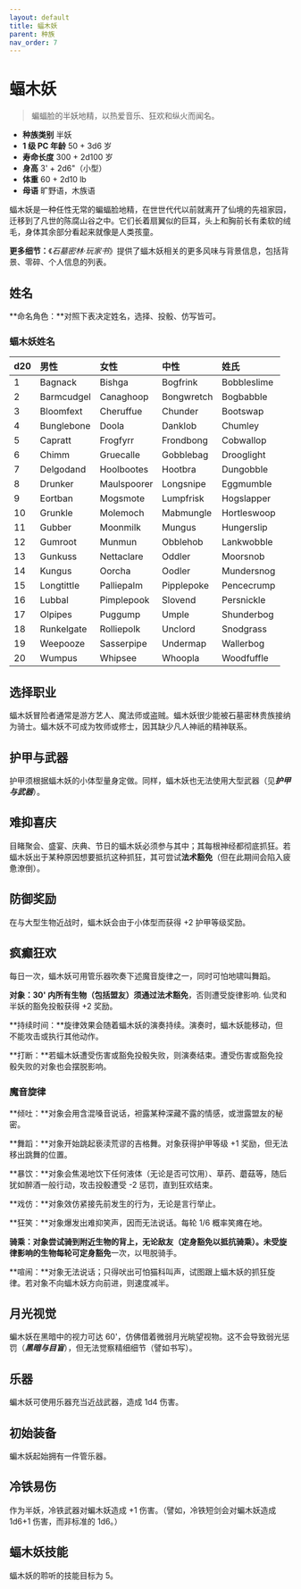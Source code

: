 ```yaml
---
layout: default
title: 蝠木妖
parent: 种族
nav_order: 7
---
```


# 蝠木妖

> 蝙蝠脸的半妖地精，以热爱音乐、狂欢和纵火而闻名。

- **种族类别**	半妖
- **1 级 PC 年龄**	50 + 3d6 岁
- **寿命长度**	300 + 2d100 岁
- **身高**	3' + 2d6"（小型）
- **体重**	60 + 2d10 lb
- **母语**	旷野语，木族语

蝠木妖是一种任性无常的蝙蝠脸地精，在世世代代以前就离开了仙境的先祖家园，迁移到了凡世的陈腐山谷之中。它们长着扇翼似的巨耳，头上和胸前长有柔软的绒毛，身体其余部分看起来就像是人类孩童。

**更多细节：**《*石墓密林·玩家书*》提供了蝠木妖相关的更多风味与背景信息，包括背景、零碎、个人信息的列表。

## 姓名

**命名角色：**对照下表决定姓名，选择、投骰、仿写皆可。

### 蝠木妖姓名

| d20 | 男性 | 女性 | 中性 | 姓氏 |
| :--- | :--------- | :---------- | :--------- | :---------- |
| 1 | Bagnack | Bishga | Bogfrink | Bobbleslime |
| 2 | Barmcudgel | Canaghoop | Bongwretch | Bogbabble |
| 3 | Bloomfext | Cheruffue | Chunder | Bootswap |
| 4 | Bunglebone | Doola | Danklob | Chumley |
| 5 | Capratt | Frogfyrr | Frondbong | Cobwallop |
| 6 | Chimm | Gruecalle | Gobblebag | Drooglight |
| 7 | Delgodand | Hoolbootes | Hootbra | Dungobble |
| 8 | Drunker | Maulspoorer | Longsnipe | Eggmumble |
| 9 | Eortban | Mogsmote | Lumpfrisk | Hogslapper |
| 10 | Grunkle | Molemoch | Mabmungle | Hortleswoop |
| 11 | Gubber | Moonmilk | Mungus | Hungerslip |
| 12 | Gumroot | Munmun | Obblehob | Lankwobble |
| 13 | Gunkuss | Nettaclare | Oddler | Moorsnob |
| 14 | Kungus | Oorcha | Oodler | Mundersnog |
| 15 | Longtittle | Palliepalm | Pipplepoke | Pencecrump |
| 16 | Lubbal | Pimplepook | Slovend | Persnickle |
| 17 | Olpipes | Puggump | Umple | Shunderbog |
| 18 | Runkelgate | Rolliepolk | Unclord | Snodgrass |
| 19 | Weepooze | Sasserpipe | Undermap | Wallerbog |
| 20 | Wumpus | Whipsee | Whoopla | Woodfuffle |

## 选择职业

蝠木妖冒险者通常是游方艺人、魔法师或盗贼。蝠木妖很少能被石墓密林贵族接纳为骑士。蝠木妖不可成为牧师或修士，因其缺少凡人神祇的精神联系。

## 护甲与武器

护甲须根据蝠木妖的小体型量身定做。同样，蝠木妖也无法使用大型武器（见***护甲与武器***）。

## 难抑喜庆

目睹聚会、盛宴、庆典、节日的蝠木妖必须参与其中；其每根神经都彻底抓狂。若蝠木妖出于某种原因想要抵抗这种抓狂，其可尝试**法术豁免**（但在此期间会陷入疲惫潦倒）。

## 防御奖励

在与大型生物近战时，蝠木妖会由于小体型而获得 +2 护甲等级奖励。

## 疯癫狂欢

每日一次，蝠木妖可用管乐器吹奏下述魔音旋律之一，同时可怕地啸叫舞蹈。

**对象：**30' 内所有生物（包括盟友）须通过**法术豁免**，否则遭受旋律影响. 仙灵和半妖的豁免投骰获得 +2 奖励。

**持续时间：**旋律效果会随着蝠木妖的演奏持续。演奏时，蝠木妖能移动，但不能攻击或执行其他动作。

**打断：**若蝠木妖遭受伤害或豁免投骰失败，则演奏结束。遭受伤害或豁免投骰失败的对象也会摆脱影响。

### 魔音旋律

**倾吐：**对象会用含混嗓音说话，袒露某种深藏不露的情感，或泄露盟友的秘密。

**舞蹈：**对象开始跳起亵渎荒谬的吉格舞。对象获得护甲等级 +1 奖励，但无法移出跳舞的位置。

**暴饮：**对象会焦渴地饮下任何液体（无论是否可饮用）、草药、蘑菇等，随后犹如醉酒一般行动，攻击投骰遭受 -2 惩罚，直到狂欢结束。

**戏仿：**对象效仿紧接先前发生的行为，无论是言行举止。

**狂笑：**对象爆发出难抑笑声，因而无法说话。每轮 1/6 概率笑瘫在地。

**骑乘：**对象尝试骑到附近生物的背上，无论敌友（**定身豁免**以抵抗骑乘）。未受旋律影响的生物每轮可**定身豁免**一次，以甩脱骑手。

**喧闹：**对象无法说话；只得吠出可怕猫科叫声，试图跟上蝠木妖的抓狂旋律。若对象不向蝠木妖方向前进，则速度减半。

## 月光视觉

蝙木妖在黑暗中的视力可达 60'，仿佛借着微弱月光眺望视物。这不会导致弱光惩罚（***黑暗与目盲***），但无法觉察精细细节（譬如书写）。

## 乐器

蝙木妖可使用乐器充当近战武器，造成 1d4 伤害。

## 初始装备

蝙木妖起始拥有一件管乐器。

## 冷铁易伤

作为半妖，冷铁武器对蝙木妖造成 +1 伤害。（譬如，冷铁短剑会对蝙木妖造成 1d6+1 伤害，而非标准的 1d6。）

## 蝠木妖技能

蝠木妖的聆听的技能目标为 5。
